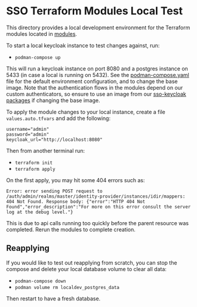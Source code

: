 # SSO Terraform Modules Local Test

This directory provides a local development environment for the Terraform modules located in [modules](../modules).

To start a local keycloak instance to test changes against, run:

- `podman-compose up`

This will run a keycloak instance on port 8080 and a postgres instance on 5433 (in case a local is running on 5432). See the [podman-compose.yaml](./podman-compose.yaml) file for the default environment configuration, and to change the base image. Note that the authentication flows in the modules depend on our custom authenticators, so ensure to use an image from our [sso-keycloak packages](https://github.com/bcgov/sso-keycloak/pkgs/container/sso) if changing the base image. 

To apply the module changes to your local instance, create a file `values.auto.tfvars` and add the following:

```
username="admin"
password="admin"
keycloak_url="http://localhost:8080"
```

Then from another terminal run:

- `terraform init`
- `terraform apply`

On the first apply, you may hit some 404 errors such as:

```
Error: error sending POST request to /auth/admin/realms/master/identity-provider/instances/idir/mappers: 404 Not Found. Response body: {"error":"HTTP 404 Not Found","error_description":"For more on this error consult the server log at the debug level."}
```

This is due to api calls running too quickly before the parent resource was completed. Rerun the modules to complete creation.

## Reapplying

If you would like to test out reapplying from scratch, you can stop the compose and delete your local database volume to clear all data:

- `podman-compose down`
- `podman volume rm localdev_postgres_data`

Then restart to have a fresh database.